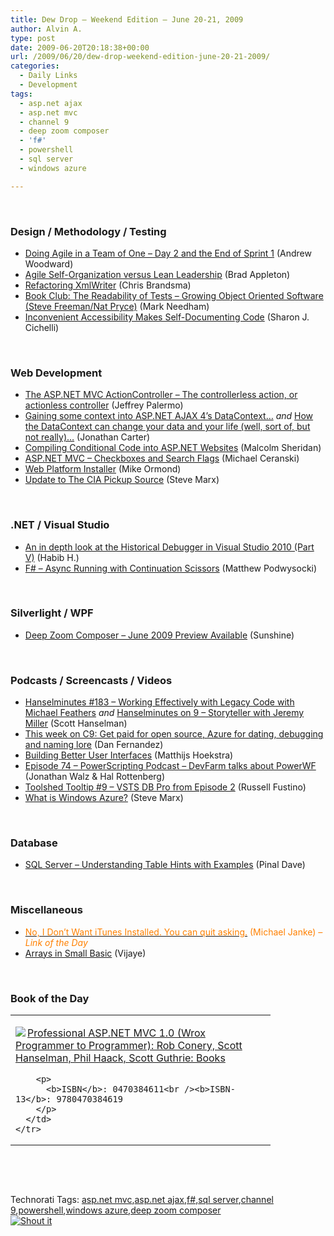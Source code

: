 ```yaml
---
title: Dew Drop – Weekend Edition – June 20-21, 2009
author: Alvin A.
type: post
date: 2009-06-20T20:18:38+00:00
url: /2009/06/20/dew-drop-weekend-edition-june-20-21-2009/
categories:
  - Daily Links
  - Development
tags:
  - asp.net ajax
  - asp.net mvc
  - channel 9
  - deep zoom composer
  - 'f#'
  - powershell
  - sql server
  - windows azure

---
```

&#160;

### Design / Methodology / Testing

  * [Doing Agile in a Team of One – Day 2 and the End of Sprint 1][1] (Andrew Woodward)
  * [Agile Self-Organization versus Lean Leadership][2] (Brad Appleton)
  * [Refactoring XmlWriter][3] (Chris Brandsma)
  * [Book Club: The Readability of Tests &#8211; Growing Object Oriented Software (Steve Freeman/Nat Pryce)][4] (Mark Needham)
  * [Inconvenient Accessibility Makes Self-Documenting Code][5] (Sharon J. Cichelli)

&#160;

### Web Development

  * [The ASP.NET MVC ActionController – The controllerless action, or actionless controller][6] (Jeffrey Palermo)
  * [Gaining some context into ASP.NET AJAX 4’s DataContext…][7] _and_&#160;[How the DataContext can change your data and your life (well, sort of, but not really)…][8] (Jonathan Carter)
  * [Compiling Conditional Code into ASP.NET Websites][9] (Malcolm Sheridan)
  * [ASP.NET MVC – Checkboxes and Search Flags][10] (Michael Ceranski)
  * [Web Platform Installer][11] (Mike Ormond)
  * [Update to The CIA Pickup Source][12] (Steve Marx)

&#160;

### .NET / Visual Studio

  * [An in depth look at the Historical Debugger in Visual Studio 2010 (Part V)][13] (Habib H.)
  * [F# – Async Running with Continuation Scissors][14] (Matthew Podwysocki)

&#160;

### Silverlight / WPF

  * [Deep Zoom Composer &#8211; June 2009 Preview Available][15] (Sunshine)

&#160;

### Podcasts / Screencasts / Videos

  * [Hanselminutes #183 &#8211; Working Effectively with Legacy Code with Michael Feathers][16] _and_&#160;[Hanselminutes on 9 &#8211; Storyteller with Jeremy Miller][17] (Scott Hanselman)
  * [This week on C9: Get paid for open source, Azure for dating, debugging and naming lore][18] (Dan Fernandez)
  * [Building Better User Interfaces][19] (Matthijs Hoekstra)
  * [Episode 74 &#8211; PowerScripting Podcast &#8211; DevFarm talks about PowerWF][20] (Jonathan Walz & Hal Rottenberg)
  * [Toolshed Tooltip #9 &#8211; VSTS DB Pro from Episode 2][21] (Russell Fustino)
  * [What is Windows Azure?][22] (Steve Marx)

&#160;

### Database

  * [SQL Server – Understanding Table Hints with Examples][23] (Pinal Dave)

&#160;

### Miscellaneous

  * [<font color="#ff8000">No, I Don’t Want iTunes Installed. You can quit asking.</font>][24] <font color="#ff8000">(Michael Janke) <em>– Link of the Day</em></font>
  * [Arrays in Small Basic][25] (Vijaye)

&#160;

### Book of the Day

<div style="padding-bottom: 0px; margin: 0px; padding-left: 0px; padding-right: 0px; display: inline; float: none; padding-top: 0px" id="scid:7dc1bd33-94bd-46fd-a20b-0131235bcd47:9d9936bc-3596-4ab5-a025-47c71d532df8" class="wlWriterSmartContent">
  <table cellspacing="0" cellpadding="2" width="400" border="0" unselectable="on">
    <tr>
      <td valign="top" width="400">
        <p>
          <a title="Professional ASP.NET MVC 1.0 (Wrox Programmer to Programmer): Rob Conery, Scott Hanselman, Phil Haack, Scott Guthrie: Books" href="http://www.amazon.com/exec/obidos/ASIN/0470384611/alvinashcraft-20"><img data-recalc-dims="1" decoding="async" src="https://i0.wp.com/images.amazon.com/images/P/0470384611.01.MZZZZZZZ.jpg?w=660" border="0" align="left" style="float:left" />Professional ASP.NET MVC 1.0 (Wrox Programmer to Programmer): Rob Conery, Scott Hanselman, Phil Haack, Scott Guthrie: Books</a>
        </p>
        
        <p>
          <b>ISBN</b>: 0470384611<br /><b>ISBN-13</b>: 9780470384619
        </p>
      </td>
    </tr>
  </table>
</div>

&#160;

<div style="padding-bottom: 0px; margin: 0px; padding-left: 0px; padding-right: 0px; display: inline; float: none; padding-top: 0px" id="scid:C16BAC14-9A3D-4c50-9394-FBFEF7A93539:125a5035-d375-4b01-b690-3ae6b368facd" class="wlWriterSmartContent">
  <!--dotnetkickit-->
</div>

&#160;

<div style="padding-bottom: 0px; margin: 0px; padding-left: 0px; padding-right: 0px; display: inline; float: none; padding-top: 0px" id="scid:0767317B-992E-4b12-91E0-4F059A8CECA8:a87162bc-e172-43e4-8902-44517c54e1ac" class="wlWriterSmartContent">
  Technorati Tags: <a href="http://technorati.com/tags/asp.net+mvc" rel="tag">asp.net mvc</a>,<a href="http://technorati.com/tags/asp.net+ajax" rel="tag">asp.net ajax</a>,<a href="http://technorati.com/tags/f%23" rel="tag">f#</a>,<a href="http://technorati.com/tags/sql+server" rel="tag">sql server</a>,<a href="http://technorati.com/tags/channel+9" rel="tag">channel 9</a>,<a href="http://technorati.com/tags/powershell" rel="tag">powershell</a>,<a href="http://technorati.com/tags/windows+azure" rel="tag">windows azure</a>,<a href="http://technorati.com/tags/deep+zoom+composer" rel="tag">deep zoom composer</a>
</div>

<div class="wlWriterHeaderFooter" style="margin:0px; padding:0px 0px 0px 0px;">
  <div class="shoutIt">
    <a rev="vote-for" href="http://dotnetshoutout.com/Submit?url=http%3a%2f%2fwww.alvinashcraft.com%2f2009%2f06%2f20%2fdew-drop-weekend-edition-june-20-21-2009%2f&title=Dew+Drop+-+Weekend+Edition+-+June+20-21%2c+2009"><img decoding="async" alt="Shout it" src="http://dotnetshoutout.com/image.axd?url=https://morningdew-bpc6g3a0fgaxdxcu.eastus2-01.azurewebsites.net/2009/06/20/dew-drop-weekend-edition-june-20-21-2009/" style="border:0px" /></a>
  </div>
</div>

 [1]: http://feedproxy.google.com/~r/sharepointmvpblogs/~3/csEC-WtJrPU/
 [2]: http://bradapp.blogspot.com/2009/06/agile-self-organization-versus-lean.html
 [3]: http://elegantcode.com/2009/06/19/refactoring-xmlwriter/
 [4]: http://feedproxy.google.com/~r/MarkNeedham/~3/axgaoMYOqo0/
 [5]: http://feedproxy.google.com/~r/lostechies/~3/moXhrExJFCY/inconvenient-accessibility-makes-self-documenting-code.aspx
 [6]: http://feedproxy.google.com/~r/jeffreypalermo/~3/yCfwNqlhIz0/
 [7]: http://feedproxy.google.com/~r/LostInTangent/~3/3d_mM6oIcH8/
 [8]: http://feedproxy.google.com/~r/LostInTangent/~3/d25QvBlbLd8/
 [9]: http://feedproxy.google.com/~r/netCurryRecentArticles/~3/LdQQ_xDTzTM/ShowArticle.aspx
 [10]: http://www.codecapers.com/2009/06/aspnet-mvc-checkboxes-and-search-flags.html
 [11]: http://feedproxy.google.com/~r/mikeormond/~3/AXF_Ympd3ho/web-platform-installer.aspx
 [12]: http://blog.smarx.com/posts/update-to-the-cia-pickup-source
 [13]: http://blogs.msdn.com/habibh/archive/2009/06/18/an-in-depth-look-at-the-historical-debugger-in-visual-studio-2010-part-v.aspx
 [14]: http://codebetter.com/blogs/matthew.podwysocki/archive/2009/06/20/f-async-running-with-continuation-scissors.aspx
 [15]: http://feedproxy.google.com/~r/liveside/~3/a17Mr3zbASg/deep-zoom-composer-june-2009-preview-available.aspx
 [16]: http://www.hanselminutes.com/default.aspx?ShowID=183
 [17]: http://channel9.msdn.com/posts/Glucose/Hanselminutes-on-9-Storyteller-with-Jeremy-Miller/
 [18]: http://channel9.msdn.com/shows/This+Week+On+Channel+9/This-week-on-C9-Get-paid-for-open-source-Azure-for-dating-debugging-and-naming-lore/
 [19]: http://channel9.msdn.com/posts/matthijs/Building-Better-User-Interfaces/
 [20]: http://feedproxy.google.com/~r/powerscripting/~3/FKeQwwot1qw/index.php
 [21]: http://channel9.msdn.com/shows/toolshed/Toolshed-Tooltip-9-VSTS-DB-Pro-from-Episode-2/
 [22]: http://channel9.msdn.com/posts/smarx/What-is-Windows-Azure-a-hand-drawn-video/
 [23]: http://blog.sqlauthority.com/2009/06/20/sql-server-%e2%80%93understanding-table-hints-with-examples/
 [24]: http://feedproxy.google.com/~r/LastInFirstOut/~3/6ShmwjDVxZU/no-i-dont-want-itunes-installed-you-can.html
 [25]: http://blogs.msdn.com/smallbasic/archive/2009/06/20/arrays-in-small-basic.aspx